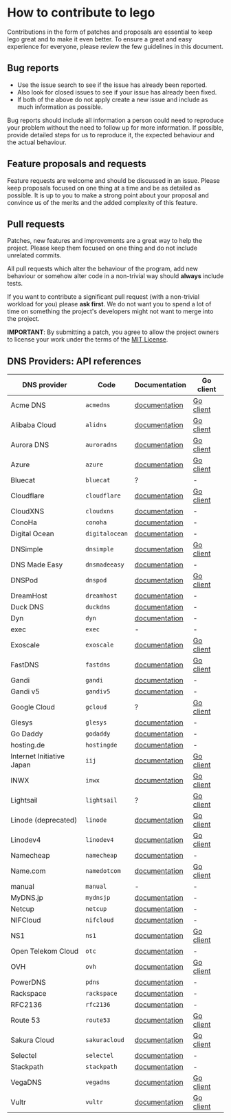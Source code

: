 # How to contribute to lego

Contributions in the form of patches and proposals are essential to keep lego great and to make it even better.
To ensure a great and easy experience for everyone, please review the few guidelines in this document.

## Bug reports

- Use the issue search to see if the issue has already been reported.
- Also look for closed issues to see if your issue has already been fixed.
- If both of the above do not apply create a new issue and include as much information as possible.

Bug reports should include all information a person could need to reproduce your problem without the need to
follow up for more information. If possible, provide detailed steps for us to reproduce it, the expected behaviour and the actual behaviour.

## Feature proposals and requests

Feature requests are welcome and should be discussed in an issue.
Please keep proposals focused on one thing at a time and be as detailed as possible.
It is up to you to make a strong point about your proposal and convince us of the merits and the added complexity of this feature.

## Pull requests

Patches, new features and improvements are a great way to help the project.
Please keep them focused on one thing and do not include unrelated commits.

All pull requests which alter the behaviour of the program, add new behaviour or somehow alter code in a non-trivial way should **always** include tests.

If you want to contribute a significant pull request (with a non-trivial workload for you) please **ask first**. We do not want you to spend
a lot of time on something the project's developers might not want to merge into the project.

**IMPORTANT**: By submitting a patch, you agree to allow the project
owners to license your work under the terms of the [MIT License](LICENSE).

## DNS Providers: API references

| DNS provider              | Code           | Documentation                                                                                                | Go client                                                         |
|---------------------------|----------------|--------------------------------------------------------------------------------------------------------------|-------------------------------------------------------------------|
| Acme DNS                  | `acmedns`      | [documentation](https://github.com/joohoi/acme-dns#api)                                                      | [Go client](https://github.com/cpu/goacmedns)                     |
| Alibaba Cloud             | `alidns`       | [documentation](https://www.alibabacloud.com/help/doc-detail/42875.htm)                                      | [Go client](https://github.com/aliyun/alibaba-cloud-sdk-go)       |
| Aurora DNS                | `auroradns`    | [documentation](https://libcloud.readthedocs.io/en/latest/dns/drivers/auroradns.html#api-docs)               | [Go client](https://github.com/edeckers/auroradnsclient)          |
| Azure                     | `azure`        | [documentation](https://docs.microsoft.com/en-us/go/azure/)                                                  | [Go client](https://github.com/Azure/azure-sdk-for-go)            |
| Bluecat                   | `bluecat`      | ?                                                                                                            | -                                                                 |
| Cloudflare                | `cloudflare`   | [documentation](https://api.cloudflare.com/)                                                                 | [Go client](https://github.com/cloudflare/cloudflare-go)          |
| CloudXNS                  | `cloudxns`     | [documentation](https://www.cloudxns.net/Public/Doc/CloudXNS_api2.0_doc_zh-cn.zip)                           | -                                                                 |
| ConoHa                    | `conoha`       | [documentation](https://www.conoha.jp/docs/)                                                                 | -                                                                 |
| Digital Ocean             | `digitalocean` | [documentation](https://developers.digitalocean.com/documentation/v2/#domain-records)                        | -                                                                 |
| DNSimple                  | `dnsimple`     | [documentation](https://developer.dnsimple.com/v2/)                                                          | [Go client](https://github.com/dnsimple/dnsimple-go)              |
| DNS Made Easy             | `dnsmadeeasy`  | [documentation](https://api-docs.dnsmadeeasy.com/)                                                           | -                                                                 |
| DNSPod                    | `dnspod`       | [documentation](https://www.dnspod.cn/docs/index.html)                                                       | [Go client](https://github.com/decker502/dnspod-go)               |
| DreamHost                 | `dreamhost`    | [documentation](https://help.dreamhost.com/hc/en-us/articles/217560167-API_overview)                         | -                                                                 |
| Duck DNS                  | `duckdns`      | [documentation](https://www.duckdns.org/spec.jsp)                                                            | -                                                                 |
| Dyn                       | `dyn`          | [documentation](https://help.dyn.com/rest/)                                                                  | -                                                                 |
| exec                      | `exec`         | -                                                                                                            | -                                                                 |
| Exoscale                  | `exoscale`     | [documentation](https://community.exoscale.com/documentation/dns/api/)                                       | [Go client](https://github.com/exoscale/egoscale)                 |
| FastDNS                   | `fastdns`      | [documentation](https://developer.akamai.com/api/web_performance/fast_dns_record_management/v1.html)         | [Go client](https://github.com/akamai/AkamaiOPEN-edgegrid-golang) |
| Gandi                     | `gandi`        | [documentation](http://doc.rpc.gandi.net/index.html)                                                         | -                                                                 |
| Gandi v5                  | `gandiv5`      | [documentation](http://doc.livedns.gandi.net)                                                                | -                                                                 |
| Google Cloud              | `gcloud`       | ?                                                                                                            | [Go client](https://github.com/googleapis/google-api-go-client)   |
| Glesys                    | `glesys`       | [documentation](https://github.com/GleSYS/API/wiki/API-Documentation)                                        | -                                                                 |
| Go Daddy                  | `godaddy`      | [documentation](https://developer.godaddy.com/doc/endpoint/domains)                                          | -                                                                 |
| hosting.de                | `hostingde`    | [documentation](https://www.hosting.de/api/#dns)                                                             | -                                                                 |
| Internet Initiative Japan | `iij`          | [documentation](http://manual.iij.jp/p2/pubapi/)                                                             | [Go client](https://github.com/iij/doapi)                         |
| INWX                      | `inwx`         | [documentation](https://www.inwx.de/en/help/apidoc)                                                          | [Go client](https://github.com/smueller18/goinwx)                 | 
| Lightsail                 | `lightsail`    | ?                                                                                                            | [Go client](https://github.com/aws/aws-sdk-go/aws)                |
| Linode (deprecated)       | `linode`       | [documentation](https://www.linode.com/api/dns)                                                              | [Go client](https://github.com/timewasted/linode)                 |
| Linodev4                  | `linodev4`     | [documentation](https://developers.linode.com/api/v4)                                                        | [Go client](https://github.com/linode/linodego)                   |
| Namecheap                 | `namecheap`    | [documentation](https://www.namecheap.com/support/api/methods.aspx)                                          | -                                                                 |
| Name.com                  | `namedotcom`   | [documentation](https://www.name.com/api-docs/DNS)                                                           | [Go client](https://github.com/namedotcom/go)                     |
| manual                    | `manual`       | -                                                                                                            | -                                                                 |
| MyDNS.jp                  | `mydnsjp`      | [documentation](https://www.mydns.jp/?MENU=030)                                                              | -                                                                 |
| Netcup                    | `netcup`       | [documentation](https://www.netcup-wiki.de/wiki/DNS_API)                                                     | -                                                                 |
| NIFCloud                  | `nifcloud`     | [documentation](https://mbaas.nifcloud.com/doc/current/rest/common/format.html)                              | -                                                                 |
| NS1                       | `ns1`          | [documentation](https://ns1.com/api)                                                                         | [Go client](https://github.com/ns1/ns1-go)                        |
| Open Telekom Cloud        | `otc`          | [documentation](https://docs.otc.t-systems.com/en-us/dns/index.html)                                         | -                                                                 |
| OVH                       | `ovh`          | [documentation](https://eu.api.ovh.com/)                                                                     | [Go client](https://github.com/ovh/go-ovh)                        |
| PowerDNS                  | `pdns`         | [documentation](https://doc.powerdns.com/md/httpapi/README/)                                                 | -                                                                 |
| Rackspace                 | `rackspace`    | [documentation](https://developer.rackspace.com/docs/cloud-dns/v1/)                                          | -                                                                 |
| RFC2136                   | `rfc2136`      | [documentation](https://tools.ietf.org/html/rfc2136)                                                         | -                                                                 |
| Route 53                  | `route53`      | [documentation](https://docs.aws.amazon.com/Route53/latest/APIReference/API_Operations_Amazon_Route_53.html) | [Go client](https://github.com/aws/aws-sdk-go/aws)                |
| Sakura Cloud              | `sakuracloud`  | [documentation](https://developer.sakura.ad.jp/cloud/api/1.1/)                                               | [Go client](https://github.com/sacloud/libsacloud)                |
| Selectel                  | `selectel`     | [documentation](https://kb.selectel.com/23136054.html)                                                          | -                                                                 |
| Stackpath                 | `stackpath`    | [documentation](https://developer.stackpath.com/en/api/dns/#tag/Zone)                                        | -                                                                 |
| VegaDNS                   | `vegadns`      | [documentation](https://github.com/shupp/VegaDNS-API)                                                        | [Go client](https://github.com/OpenDNS/vegadns2client)            |
| Vultr                     | `vultr`        | [documentation](https://www.vultr.com/api/#dns)                                                              | [Go client](https://github.com/JamesClonk/vultr)                  |
